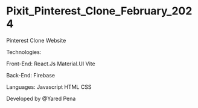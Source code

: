 # Pixit_Pinterest_Clone_February_2024

Pinterest Clone Website 

Technologies: 

Front-End:
React.Js
Material.UI
Vite

Back-End:
Firebase

Languages:
Javascript
HTML
CSS

Developed by @Yared Pena

